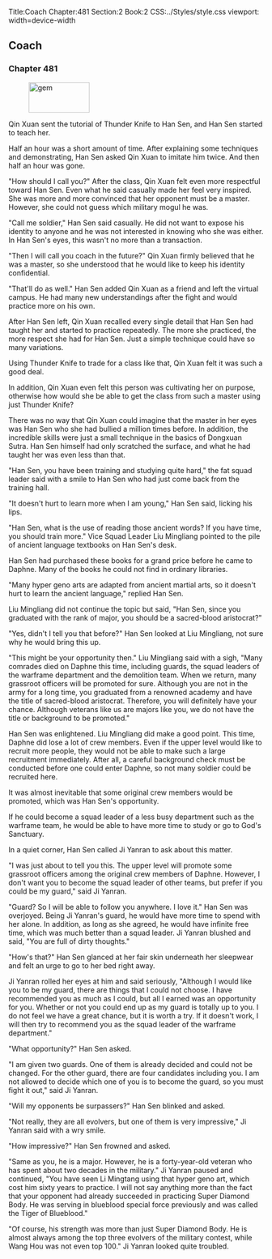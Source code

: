 Title:Coach 
Chapter:481 
Section:2 
Book:2 
CSS:../Styles/style.css 
viewport: width=device-width
  
## Coach
### Chapter 481 
<figure>
	<img src="../Images/gem.gif" alt="gem" id="gem" width="120" height="60" />
</figure>
  

  
  Qin Xuan sent the tutorial of Thunder Knife to Han Sen, and Han Sen started to teach her.

Half an hour was a short amount of time. After explaining some techniques and demonstrating, Han Sen asked Qin Xuan to imitate him twice. And then half an hour was gone.

"How should I call you?" After the class, Qin Xuan felt even more respectful toward Han Sen. Even what he said casually made her feel very inspired. She was more and more convinced that her opponent must be a master. However, she could not guess which military mogul he was.

"Call me soldier," Han Sen said casually. He did not want to expose his identity to anyone and he was not interested in knowing who she was either. In Han Sen's eyes, this wasn't no more than a transaction.

"Then I will call you coach in the future?" Qin Xuan firmly believed that he was a master, so she understood that he would like to keep his identity confidential.

"That'll do as well." Han Sen added Qin Xuan as a friend and left the virtual campus. He had many new understandings after the fight and would practice more on his own.

After Han Sen left, Qin Xuan recalled every single detail that Han Sen had taught her and started to practice repeatedly. The more she practiced, the more respect she had for Han Sen. Just a simple technique could have so many variations.

Using Thunder Knife to trade for a class like that, Qin Xuan felt it was such a good deal.

In addition, Qin Xuan even felt this person was cultivating her on purpose, otherwise how would she be able to get the class from such a master using just Thunder Knife?

There was no way that Qin Xuan could imagine that the master in her eyes was Han Sen who she had bullied a million times before. In addition, the incredible skills were just a small technique in the basics of Dongxuan Sutra. Han Sen himself had only scratched the surface, and what he had taught her was even less than that.

"Han Sen, you have been training and studying quite hard," the fat squad leader said with a smile to Han Sen who had just come back from the training hall.

"It doesn't hurt to learn more when I am young," Han Sen said, licking his lips.

"Han Sen, what is the use of reading those ancient words? If you have time, you should train more." Vice Squad Leader Liu Mingliang pointed to the pile of ancient language textbooks on Han Sen's desk.

Han Sen had purchased these books for a grand price before he came to Daphne. Many of the books he could not find in ordinary libraries.

"Many hyper geno arts are adapted from ancient martial arts, so it doesn't hurt to learn the ancient language," replied Han Sen.

Liu Mingliang did not continue the topic but said, "Han Sen, since you graduated with the rank of major, you should be a sacred-blood aristocrat?"

"Yes, didn't I tell you that before?" Han Sen looked at Liu Mingliang, not sure why he would bring this up.

"This might be your opportunity then." Liu Mingliang said with a sigh, "Many comrades died on Daphne this time, including guards, the squad leaders of the warframe department and the demolition team. When we return, many grassroot officers will be promoted for sure. Although you are not in the army for a long time, you graduated from a renowned academy and have the title of sacred-blood aristocrat. Therefore, you will definitely have your chance. Although veterans like us are majors like you, we do not have the title or background to be promoted."

Han Sen was enlightened. Liu Mingliang did make a good point. This time, Daphne did lose a lot of crew members. Even if the upper level would like to recruit more people, they would not be able to make such a large recruitment immediately. After all, a careful background check must be conducted before one could enter Daphne, so not many soldier could be recruited here.

It was almost inevitable that some original crew members would be promoted, which was Han Sen's opportunity.

If he could become a squad leader of a less busy department such as the warframe team, he would be able to have more time to study or go to God's Sanctuary.

In a quiet corner, Han Sen called Ji Yanran to ask about this matter.

"I was just about to tell you this. The upper level will promote some grassroot officers among the original crew members of Daphne. However, I don't want you to become the squad leader of other teams, but prefer if you could be my guard," said Ji Yanran.

"Guard? So I will be able to follow you anywhere. I love it." Han Sen was overjoyed. Being Ji Yanran's guard, he would have more time to spend with her alone. In addition, as long as she agreed, he would have infinite free time, which was much better than a squad leader. Ji Yanran blushed and said, "You are full of dirty thoughts."

"How's that?" Han Sen glanced at her fair skin underneath her sleepwear and felt an urge to go to her bed right away.

Ji Yanran rolled her eyes at him and said seriously, "Although I would like you to be my guard, there are things that I could not choose. I have recommended you as much as I could, but all I earned was an opportunity for you. Whether or not you could end up as my guard is totally up to you. I do not feel we have a great chance, but it is worth a try. If it doesn't work, I will then try to recommend you as the squad leader of the warframe department."

"What opportunity?" Han Sen asked.

"I am given two guards. One of them is already decided and could not be changed. For the other guard, there are four candidates including you. I am not allowed to decide which one of you is to become the guard, so you must fight it out," said Ji Yanran.

"Will my opponents be surpassers?" Han Sen blinked and asked.

"Not really, they are all evolvers, but one of them is very impressive," Ji Yanran said with a wry smile.

"How impressive?" Han Sen frowned and asked.

"Same as you, he is a major. However, he is a forty-year-old veteran who has spent about two decades in the military." Ji Yanran paused and continued, "You have seen Li Mingtang using that hyper geno art, which cost him sixty years to practice. I will not say anything more than the fact that your opponent had already succeeded in practicing Super Diamond Body. He was serving in blueblood special force previously and was called the Tiger of Blueblood."

"Of course, his strength was more than just Super Diamond Body. He is almost always among the top three evolvers of the military contest, while Wang Hou was not even top 100." Ji Yanran looked quite troubled.
